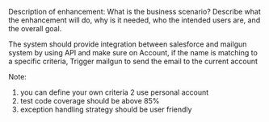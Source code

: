 Description of enhancement: What is the business scenario?  Describe what the enhancement will do, why is it needed, who the intended users are, and the overall goal.

The system should provide integration between salesforce and mailgun system by using API and make sure on Account, if the name is matching to a specific criteria, Trigger mailgun to send the email to the current account

Note:
1.  you can define your own criteria
2   use personal account
3.  test code coverage should be above 85%
4.  exception handling strategy should be user friendly


